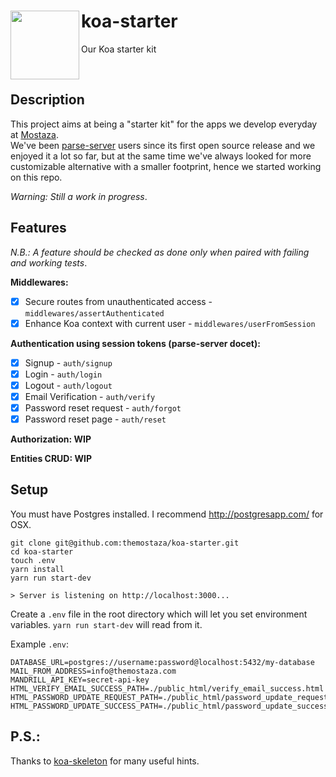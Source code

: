 # koa-starter  <img src="https://s-media-cache-ak0.pinimg.com/originals/8e/00/2f/8e002f2f46190b78f2dbc7683b225759.gif" width="110" align="left">
Our Koa starter kit

&nbsp;

## Description

This project aims at being a "starter kit" for the apps we develop everyday at [Mostaza](http://www.themostaza.com/).  
We've been [parse-server](https://github.com/parse-community/parse-server) users since its first open source release and we enjoyed it a lot so far, but at the same time we've always looked for more customizable alternative with a smaller footprint, hence we started working on this repo.  

*Warning: Still a work in progress*.  

## Features

*N.B.: A feature should be checked as done only when paired with failing and working tests*. 

**Middlewares:**  
- [x] Secure routes from unauthenticated access - `middlewares/assertAuthenticated`
- [x] Enhance Koa context with current user - `middlewares/userFromSession`

**Authentication using session tokens (parse-server docet):**  
- [x] Signup - `auth/signup` 
- [x] Login - `auth/login` 
- [x] Logout - `auth/logout`
- [x] Email Verification - `auth/verify`
- [x] Password reset request - `auth/forgot`
- [x] Password reset page - `auth/reset`

**Authorization: WIP**  

**Entities CRUD: WIP**  

## Setup

You must have Postgres installed. I recommend http://postgresapp.com/ for OSX.
```
git clone git@github.com:themostaza/koa-starter.git
cd koa-starter
touch .env
yarn install
yarn run start-dev

> Server is listening on http://localhost:3000...
```

Create a `.env` file in the root directory which will let you set environment variables. `yarn run start-dev` will read from it.

Example `.env`:
```
DATABASE_URL=postgres://username:password@localhost:5432/my-database
MAIL_FROM_ADDRESS=info@themostaza.com
MANDRILL_API_KEY=secret-api-key
HTML_VERIFY_EMAIL_SUCCESS_PATH=./public_html/verify_email_success.html
HTML_PASSWORD_UPDATE_REQUEST_PATH=./public_html/password_update_request.html
HTML_PASSWORD_UPDATE_SUCCESS_PATH=./public_html/password_update_success.html
```

## P.S.: 
Thanks to [koa-skeleton](https://github.com/danneu/koa-skeleton) for many useful hints.
